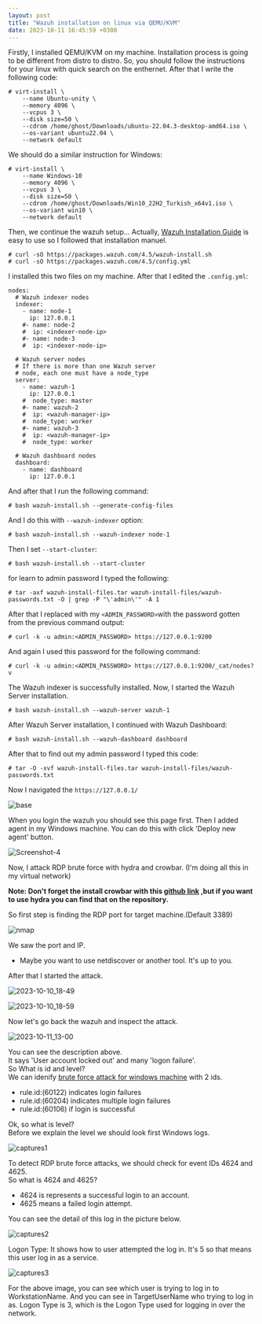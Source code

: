 ```yaml
---
layout: post
title: "Wazuh installation on linux via QEMU/KVM"
date: 2023-10-11 16:45:59 +0300
---
```


Firstly, I installed QEMU/KVM on my machine. Installation process is going to be different from distro to distro. So, you should follow the instructions for your linux with quick search on the enthernet. After that I write the following code:
```
# virt-install \
    --name Ubuntu-unity \
    --memory 4096 \
    --vcpus 3 \
    --disk size=50 \
    --cdrom /home/ghost/Downloads/ubuntu-22.04.3-desktop-amd64.iso \
    --os-variant ubuntu22.04 \
    --network default
```
We should do a similar instruction for Windows:
```
# virt-install \
    --name Windows-10 
    --memory 4096 \
    --vcpus 3 \
    --disk size=50 \
    --cdrom /home/ghost/Downloads/Win10_22H2_Turkish_x64v1.iso \
    --os-variant win10 \
    --network default
```
Then, we continue the wazuh setup...
Actually, [Wazuh Installation Guide](https://documentation.wazuh.com/current/installation-guide/index.html) is easy to use so I followed that installation manuel.

```
# curl -sO https://packages.wazuh.com/4.5/wazuh-install.sh
# curl -sO https://packages.wazuh.com/4.5/config.yml
```
I installed this two files on my machine. After that I edited the ``.config.yml``:
```
nodes:
  # Wazuh indexer nodes
  indexer:
    - name: node-1
      ip: 127.0.0.1
    #- name: node-2
    #  ip: <indexer-node-ip>
    #- name: node-3
    #  ip: <indexer-node-ip>

  # Wazuh server nodes
  # If there is more than one Wazuh server
  # node, each one must have a node_type
  server:
    - name: wazuh-1
      ip: 127.0.0.1
    #  node_type: master
    #- name: wazuh-2
    #  ip: <wazuh-manager-ip>
    #  node_type: worker
    #- name: wazuh-3
    #  ip: <wazuh-manager-ip>
    #  node_type: worker

  # Wazuh dashboard nodes
  dashboard:
    - name: dashboard
      ip: 127.0.0.1
```
And after that I run the following command:
```
# bash wazuh-install.sh --generate-config-files
```
And I do this with ```--wazuh-indexer``` option:
```
# bash wazuh-install.sh --wazuh-indexer node-1
```
Then I set ```--start-cluster```:
```
# bash wazuh-install.sh --start-cluster
```
for learn to admin password I typed the following:
```
# tar -axf wazuh-install-files.tar wazuh-install-files/wazuh-passwords.txt -O | grep -P "\'admin\'" -A 1
```
After that I replaced with my ```<ADMIN_PASSWORD>```with the password gotten from the previous command output:
```
# curl -k -u admin:<ADMIN_PASSWORD> https://127.0.0.1:9200
```
And again I used this password for the following command:
```
# curl -k -u admin:<ADMIN_PASSWORD> https://127.0.0.1:9200/_cat/nodes?v
```
The Wazuh indexer is successfully installed. Now, I started the Wazuh Server installation.
```
# bash wazuh-install.sh --wazuh-server wazuh-1
```
After Wazuh Server installation, I continued with Wazuh Dashboard:
```
# bash wazuh-install.sh --wazuh-dashboard dashboard
```
After that to find out my admin password I typed this code:
```
# tar -O -xvf wazuh-install-files.tar wazuh-install-files/wazuh-passwords.txt
```
Now I navigated the ```https://127.0.0.1/```  

![base](https://github.com/3xg3lin/3xg3lin.github.io/assets/73038148/d8e4cfaf-c425-4db0-b5d1-68051183d551)  

When you login the wazuh you should see this page first. Then I added agent in my Windows machine. You can do this with click 'Deploy new agent' button.

![Screenshot-4](https://github.com/3xg3lin/3xg3lin.github.io/assets/73038148/12c51c73-b0ea-4bc2-b5f0-f6b0c8c06266)


Now, I attack RDP brute force with hydra and crowbar. (I'm doing all this in my virtual network)  

**Note: Don't forget the install crowbar with this [github link](https://github.com/galkan/crowbar) ,but if you want to use hydra you can find that on the repository.**  

So first step is finding the RDP port for target machine.(Default 3389)  

![nmap](https://github.com/3xg3lin/3xg3lin.github.io/assets/73038148/929d3e72-3093-4a13-9021-450a51d00e0a)

We saw the port and IP.  
- Maybe you want to use netdiscover or another tool. It's up to you.  

After that I started the attack.  

![2023-10-10_18-49](https://github.com/3xg3lin/3xg3lin.github.io/assets/73038148/4d15f453-4764-4af4-b632-5b10f171acc0)

![2023-10-10_18-59](https://github.com/3xg3lin/3xg3lin.github.io/assets/73038148/767b9011-5db8-4580-9d60-1f0b08391bd0)

Now let's go back the wazuh and inspect the attack.

![2023-10-11_13-00](https://github.com/3xg3lin/3xg3lin.github.io/assets/73038148/0f356eb0-e08a-4371-89e9-b25c38fbc77c)

You can see the description above.  
It says 'User account locked out' and many 'logon failure'.  
So What is id and level?  
We can idenify [brute force attack for windows machine](https://documentation.wazuh.com/current/proof-of-concept-guide/detect-brute-force-attack.html) with 2 ids.  
- rule.id:(60122) indicates login failures  
- rule.id:(60204) indicates multiple login failures
- rule.id:(60106) if login is successful

Ok, so what is level?  
Before we explain the level we should look first Windows logs.  

![captures1](https://github.com/3xg3lin/3xg3lin.github.io/assets/73038148/6ae886d8-69e9-4d10-bf4c-3e83e0cba219)

To detect RDP brute force attacks, we should check for event IDs 4624 and 4625.  
So what is 4624 and 4625?  
- 4624 is represents a successful login to an account.  
- 4625 means a failed login attempt.  

You can see the detail of this log in the picture below.

![captures2](https://github.com/3xg3lin/3xg3lin.github.io/assets/73038148/f5c17b6f-3bf8-4f46-91e9-3367d39b0ee0)
  
Logon Type: It shows how to user attempted the log in. It's 5 so that means this user log in as a service.  

![captures3](https://github.com/3xg3lin/3xg3lin.github.io/assets/73038148/7a8cc711-9662-4528-8e0d-04d50c6fc751)

For the above image, you can see which user is trying to log in to WorkstationName. And you can see in TargetUserName who trying to log in as. Logon Type is 3, which is the Logon Type used for logging in over the network.  
